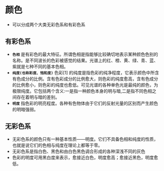 # 颜色
* 可以分成两个大类无彩色系和有彩色系
## 有彩色系
* __`色相`__ 是有彩色的最大特征。所谓色相是指能够比较确切地表示某种颜色色别的名称。是不同波长的色彩被感觉的结果。光谱上的红、橙、黄、绿、青、蓝、紫就是七种不同的基本色相。
* __`纯度(也称彩度、饱和度)`__ 色彩[1]  的纯度是指色彩的纯净程度，它表示颜色中所含有色成分的比例。含有色彩成分的比例愈大，则色彩的纯度愈高，含有色成分的比例愈小，则色彩的纯度也愈低。可见光谱的各种单色光是最纯的颜色，为极限纯度。它包括两个含义:一是指一种颜色本身的明与暗,二是指不同色相之间存在着明与暗的差别。
* __`明度`__ 指色彩的明亮程度。各种有色物体由于它们的反射光量的区别而产生颜色的明暗强弱。
## 无彩色系
* 无彩色系的颜色只有一种基本性质——明度。它们不具备色相和纯度的性质，也就是说它们的色相与纯度在理论上都等于零。
* 无彩色系是指白色、黑色和由白色黑色调合形成的各种深浅不同的灰色
* 色彩的明度可用黑白度来表示，愈接近白色，明度愈高；愈接近黑色，明度愈低。